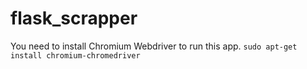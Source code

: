 # flask_scrapper
You need to install Chromium Webdriver to run this app.
`sudo apt-get install chromium-chromedriver`
